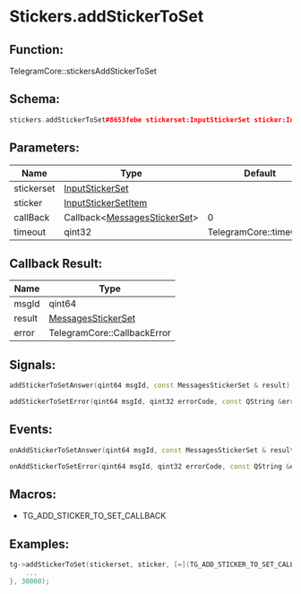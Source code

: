 # Stickers.addStickerToSet

## Function:

TelegramCore::stickersAddStickerToSet

## Schema:

```c++
stickers.addStickerToSet#8653febe stickerset:InputStickerSet sticker:InputStickerSetItem = messages.StickerSet;
```
## Parameters:

|Name|Type|Default|
|----|----|-------|
|stickerset|[InputStickerSet](../../types/inputstickerset.md)||
|sticker|[InputStickerSetItem](../../types/inputstickersetitem.md)||
|callBack|Callback&lt;[MessagesStickerSet](../../types/messagesstickerset.md)&gt;|0|
|timeout|qint32|TelegramCore::timeOut()|

## Callback Result:

|Name|Type|
|----|----|
|msgId|qint64|
|result|[MessagesStickerSet](../../types/messagesstickerset.md)|
|error|TelegramCore::CallbackError|

## Signals:

```c++
addStickerToSetAnswer(qint64 msgId, const MessagesStickerSet & result)
```
```c++
addStickerToSetError(qint64 msgId, qint32 errorCode, const QString &errorText)
```

## Events:

```c++
onAddStickerToSetAnswer(qint64 msgId, const MessagesStickerSet & result)
```
```c++
onAddStickerToSetError(qint64 msgId, qint32 errorCode, const QString &errorText)
```

## Macros:

* TG_ADD_STICKER_TO_SET_CALLBACK

## Examples:

```c++
tg->addStickerToSet(stickerset, sticker, [=](TG_ADD_STICKER_TO_SET_CALLBACK){
    ...
}, 30000);
```
